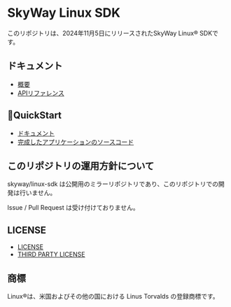 # SkyWay Linux SDK
このリポジトリは、2024年11月5日にリリースされたSkyWay Linux®︎ SDKです。

## ドキュメント

- [概要](https://skyway.ntt.com/ja/docs/user-guide/linux-sdk/overview/)
- [APIリファレンス](https://linux-sdk.api-reference.skyway.ntt.com/)

## 🚀QuickStart

- [ドキュメント](https://skyway.ntt.com/ja/docs/user-guide/linux-sdk/quickstart/)
- [完成したアプリケーションのソースコード](https://github.com/skyway/linux-sdk/tree/main/examples/quickstart/)

## このリポジトリの運用方針について

skyway/linux-sdk は公開用のミラーリポジトリであり、このリポジトリでの開発は行いません。

Issue / Pull Request は受け付けておりません。

## LICENSE

- [LICENSE](https://github.com/skyway/linux-sdk/tree/main/LICENSE)
- [THIRD PARTY LICENSE](https://github.com/skyway/linux-sdk/tree/main/THIRD_PARTY_LICENSE.txt)

## 商標
Linux®︎は、米国およびその他の国における Linus Torvalds の登録商標です。

